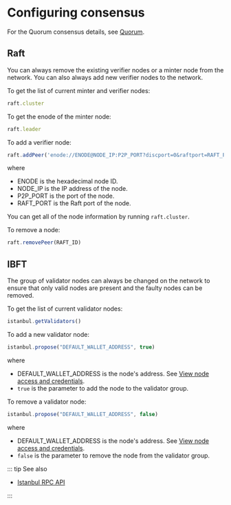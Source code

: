 # Configuring consensus

For the Quorum consensus details, see [Quorum](/blockchains/quorum).

## Raft

You can always remove the existing verifier nodes or a minter node from the network. You can also always add new verifier nodes to the network.

To get the list of current minter and verifier nodes:

``` js
raft.cluster
```

To get the enode of the minter node:

``` js
raft.leader
```

To add a verifier node:

``` js
raft.addPeer('enode://ENODE@NODE_IP:P2P_PORT?discport=0&raftport=RAFT_PORT')
```

where 

* ENODE is the hexadecimal node ID.
* NODE_IP is the IP address of the node.
* P2P_PORT is the port of the node.
* RAFT_PORT is the Raft port of the node.

You can get all of the node information by running `raft.cluster`.

To remove a node:

``` js
raft.removePeer(RAFT_ID)
```

## IBFT

The group of validator nodes can always be changed on the network to ensure that only valid nodes are present and the faulty nodes can be removed.

To get the list of current validator nodes:

``` js
istanbul.getValidators()
```

To add a new validator node:

``` js
istanbul.propose("DEFAULT_WALLET_ADDRESS", true)
```

where

* DEFAULT_WALLET_ADDRESS is the node's address. See [View node access and credentials](/platform/view-node-access-and-credentials).
* `true` is the parameter to add the node to the validator group.

To remove a validator node:

``` js
istanbul.propose("DEFAULT_WALLET_ADDRESS", false)
```

where

* DEFAULT_WALLET_ADDRESS is the node's address. See [View node access and credentials](/platform/view-node-access-and-credentials).
* `false` is the parameter to remove the node from the validator group.

::: tip See also

* [Istanbul RPC API](https://docs.goquorum.com/en/latest/Consensus/istanbul-rpc-api/)

:::
